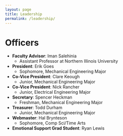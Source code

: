```yaml
---
layout: page 
title: Leadership
permalink: /leadership/
---
```


# Officers
* **Faculty Advisor**: Iman Salehinia
  * Assistant Professor at Northern Illinois University
* **President**: Erik Goes
  * Sophomore, Mechanical Engineering Major
* **Co-Vice President**: Clare Keough
  * Junior, Mechanical Engineering Major
* **Co-Vice President**: Nick Rancher
  * Junior, Electrical Engineering Major
* **Secretary**: Spencer Heckman
  * Freshman, Mechanical Engineering Major
* **Treasurer**: Todd Durham 
  * Junior, Mechanical Engineering Major
* **Webmaster**: Hal Brynteson 
  * Sophomore, Comp Sci/Time Arts
* **Emotional Support Grad Student**: Ryan Lewis


